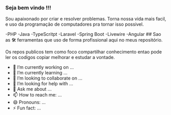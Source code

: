 ### Seja bem vindo !!!
<p>Sou apaixonado por criar e resolver problemas. Torna nossa vida mais facil, e uso da programação de computadores pra tornar isso possivel.</p>
-PHP 
-Java 
-TypeScritpt 
-Laravel 
-Spring Boot 
-Livewire
-Angular
 ## Sao as 🛠 ferramentas que uso de forma profissional aqui no meus repositório.
 <p> Os repos publicos tem como foco compartilhar conhecimento entao pode ler os codigos copiar melhorar e estudar a vontade.</p>

- 🔭 I’m currently working on ...
- 🌱 I’m currently learning ...
- 👯 I’m looking to collaborate on ...
- 🤔 I’m looking for help with ...
- 💬 Ask me about ...
- 📫 How to reach me: ...
- 😄 Pronouns: ...
- ⚡ Fun fact: ...

